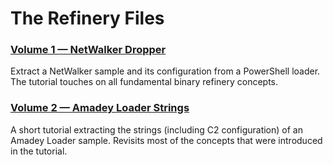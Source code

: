 # The Refinery Files

### [Volume 1 — NetWalker Dropper][0x01]

Extract a NetWalker sample and its configuration from a PowerShell loader. The tutorial touches on all fundamental binary refinery concepts.

### [Volume 2 — Amadey Loader Strings][0x01]

A short tutorial extracting the strings (including C2 configuration) of an Amadey Loader sample. Revisits most of the concepts that were introduced in the tutorial.


[0x01]: tbr-files.v0x01.netwalker.dropper.ipynb
[0x02]: tbr-files.v0x02.amadey.loader.ipynb